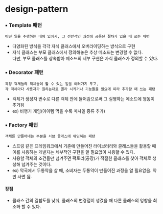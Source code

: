 # design-pattern


### ▪️ Template 패턴 
<pre><code>어떤 일을 수행하는 데에 있어서, 그 전반적인 과정에 공통된 절차가 있을 때 쓰는 패턴</code></pre>

- 다양화된 방식을 각각 자식 클래스에서 오버라이딩하는 방식으로 구현
- 자식 클래스는 부모 클래스에서 정의해놓은 추상 메소드는 변경할 수 없다.    
 다만, 부모 클래스를 상속받아 메소드의 세부 구현은 자식 클래스가 정의할 수 있다.

### ▪️ Decorator 패턴 
<pre><code>특정 객체들의 객체들이 할 수 있는 일을 여러가지 두고,     
각 객체마다 사용자가 원하는대로 골라 시키거나 기능들을 필요에 따라 추가할 때 쓰는 패턴
</code></pre>

- 객체가 생성자 변수로 다른 객체 안에 들어감으로써 그 실행하는 메소드에 행동이 추가됨
- ex) 비행기 게임(아이템 먹을 수록 미사일 종류 추가)

### ▪️ Factory 패턴 
<pre><code>객체를 만들어내는 부분을 서브 클래스에 위임하는 패턴
</code></pre>

- 스프링 같은 프레임워크에서 기존에 만들어진 라이브러리와 클래스들을 활용할 때    
  이를 사용하는 개발자는 세부적인 구현을 알 필요없이 사용할 수 있다.
- 사용할 객체의 조건들만 넘겨주면 팩토리(공장)가 적절한 클래스를 찾아 객체로 생성해 넘겨주는 것이다.
- ex) 약국에서 두통약을 살 때, 소비자는 두통약이 만들어진 과정을 알 필요없음. 약만 사면 됨.

#### 장점
- 클래스 간의 결합도를 낮춰, 클래스의 변경점이 생겼을 때 다른 클래스의 영향을 최소화 할 수 있다.